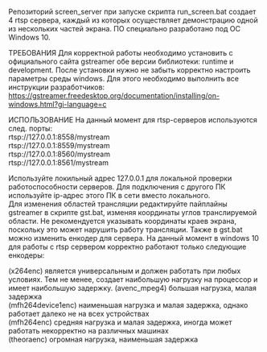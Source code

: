 Репозиторий screen_server при запуске скрипта run_screen.bat создает 4 rtsp сервера, каждый из которых осуществляет демонстрацию одной из нескольких частей экрана. ПО специально разработано под ОС Windows 10.


ТРЕБОВАНИЯ 
Для корректной работы необходимо установить с официального сайта gstreamer обе версии библиотеки: runtime и development. После установки нужно не забыть корректно настроить параметры среды windows. Для этого необходимо выполнить все инструкции разработчиков: https://gstreamer.freedesktop.org/documentation/installing/on-windows.html?gi-language=c  


ИСПОЛЬЗОВАНИЕ
На данный момент для rtsp-серверов используются след. порты:  
rtsp://127.0.0.1:8558/mystream  
rtsp://127.0.0.1:8559/mystream  
rtsp://127.0.0.1:8560/mystream  
rtsp://127.0.0.1:8561/mystream  
  
Используйте локильный адрес 127.0.0.1 для локальной проверки работоспособности серверов. Для подключения с другого ПК используйте ip-адрес этого ПК в сети вместо локального.  
Для изменения областей трансляции редактируйте пайплайны gstreamer в скрипте gst.bat, изменяя координаты углов транслируемой области. Не рекомендуется указывать координаты краев экрана, поскольку это может нарушить работу трансляции. Также в gst.bat можно изменить енкодер для сервера. На данный момент в windows 10 для работы с rtsp сервером корректно работают только следующие енкодеры:  
   
(x264enc) является универсальным и должен работать при любых условиях. Тем не менее, создает наибольшую нагрузку на процессор и имеет наибольшую задержку.
(avenc_mpeg4) большая нагрузка, малая задержка  
(mfh264device1enc) наименьшая нагрузка и малая задержка, однако работает далеко не на всех устройствах  
(mfh264enc) средняя нагрузка и малая задержка, иногда может работать некорректно на различных машинах  
(theoraenc) огромная нагрузка, наименьшая задержка  
